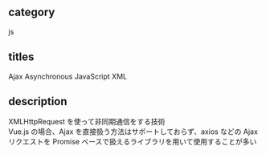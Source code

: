 ## category

js

## titles

Ajax
Asynchronous JavaScript XML

## description

XMLHttpRequest を使って非同期通信をする技術  
Vue.js の場合、Ajax を直接扱う方法はサポートしておらず、axios などの Ajax リクエストを Promise ベースで扱えるライブラリを用いて使用することが多い
